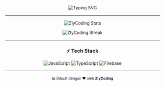 <!-- Profil Banner -->
<div align="center" style="margin-bottom: 12px;">
  <img
    src="https://readme-typing-svg.herokuapp.com?center=true&vCenter=true&multiline=true&height=70&font=Fira+Code&weight=600&size=22&pause=1000&color=FF4B8B&lines=👋+Halo,+saya+ZlyCoding;Senang+membuat+sesuatu+yang+bermanfaat"
    alt="Typing SVG"
  />
</div>

<hr style="margin: 16px 0;" />

<!-- GitHub Stats -->
<p align="center">
  <img src="https://github-readme-stats.vercel.app/api?username=ZlyCoding&show_icons=true&theme=radical&hide_border=true" alt="ZlyCoding Stats" />
</p>

<p align="center">
  <img src="https://github-readme-streak-stats.herokuapp.com?user=ZlyCoding&theme=radical&hide_border=true" alt="ZlyCoding Streak" />
</p>

<hr style="margin: 16px 0;" />

<!-- Tech Stack -->
<h3 align="center">⚡ Tech Stack</h3>
<p align="center">
  <img src="https://img.shields.io/badge/JavaScript-F7DF1E?style=for-the-badge&logo=javascript&logoColor=black" alt="JavaScript" />
  <img src="https://img.shields.io/badge/TypeScript-3178C6?style=for-the-badge&logo=typescript&logoColor=white" alt="TypeScript" />
  <img src="https://img.shields.io/badge/Firebase-FFCA28?style=for-the-badge&logo=firebase&logoColor=black" alt="Firebase" />
</p>

<hr style="margin: 16px 0;" />

<!-- Footer -->
<p align="center">
  <sub>💻 Dibuat dengan ❤️ oleh <b>ZlyCoding</b></sub>
</p>

<!---
ZlyCoding/ZlyCoding is a ✨ special ✨ repository because its `README.md` (this file) appears on your GitHub profile.
You can click the Preview link to take a look at your changes.
--->
